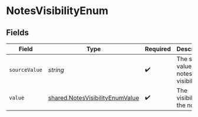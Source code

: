 # NotesVisibilityEnum


## Fields

| Field                                                                                     | Type                                                                                      | Required                                                                                  | Description                                                                               | Example                                                                                   |
| ----------------------------------------------------------------------------------------- | ----------------------------------------------------------------------------------------- | ----------------------------------------------------------------------------------------- | ----------------------------------------------------------------------------------------- | ----------------------------------------------------------------------------------------- |
| `sourceValue`                                                                             | *string*                                                                                  | :heavy_check_mark:                                                                        | The source value of the notes visibility.                                                 | Public                                                                                    |
| `value`                                                                                   | [shared.NotesVisibilityEnumValue](../../../sdk/models/shared/notesvisibilityenumvalue.md) | :heavy_check_mark:                                                                        | The visibility of the notes.                                                              | public                                                                                    |